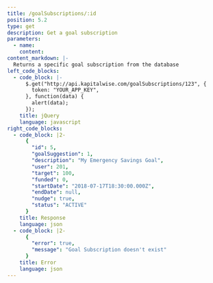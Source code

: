 ```yaml
---
title: /goalSubscriptions/:id
position: 5.2
type: get
description: Get a goal subscription
parameters:
  - name:
    content:
content_markdown: |-
  Returns a specific goal subscription from the database
left_code_blocks:
  - code_block: |-
      $.get("http://api.kapitalwise.com/goalSubscriptions/123", {
        token: "YOUR_APP_KEY",
      }, function(data) {
        alert(data);
      });
    title: jQuery
    language: javascript
right_code_blocks:
  - code_block: |2-
      {
        "id": 5,
        "goalSuggestion": 1,
        "description": "My Emergency Savings Goal",
        "user": 201,
        "target": 100,
        "funded": 0,
        "startDate": "2018-07-17T18:30:00.000Z",
        "endDate": null,
        "nudge": true,
        "status": "ACTIVE"
      }
    title: Response
    language: json
  - code_block: |2-
      {
        "error": true,
        "message": "Goal Subscription doesn't exist"
      }
    title: Error
    language: json
---
```

